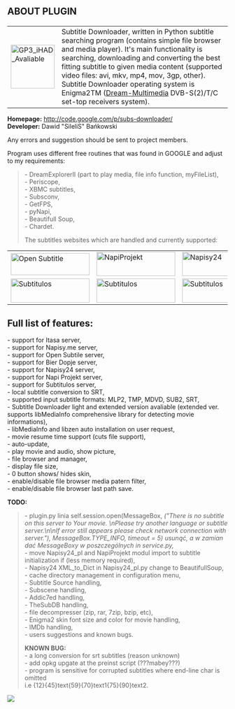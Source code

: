 <h2><strong>ABOUT PLUGIN<br>
<blockquote></strong>
</h2></blockquote>

<table width='800' border='0'>
<blockquote><tr>
<blockquote><td><img src='http://subs-downloader.googlecode.com/svn/files/pictures/project_home/IHAD_AVALIABLE.jpg' alt='GP3_iHAD_Avaliable' width='100' height='100' /></td>
<td>Subtitle Downloader, written in Python subtitle searching program (contains simple file browser and media player). It's main functionality is searching, downloading and converting the best fitting subtitle to given media content (supported video files: avi, mkv, mp4, mov, 3gp, other). Subtitle Downloader operating system is Enigma2TM (<a href='http://www.dream-multimedia-tv.de/'>Dream-Multimedia</a> DVB-S(2)/T/C set-top  receivers system).</blockquote></blockquote>

</td>
<blockquote></tr>
</table></blockquote>

<p><strong>Homepage:</strong> <a href='http://code.google.com/p/subs-downloader/'>http://code.google.com/p/subs-downloader/</a><br>
<strong>Developer:</strong> Dawid "SileliS" Bańkowski<br>
<p>Any errors and suggestion should be sent to project members.<br>

<p>Program uses different free routines that was found in GOOGLE and adjust to my requirements:<br>
<blockquote>- DreamExplorerII (part to play media, file info function, myFileList),<br>
- Periscope,<br>
- XBMC subtitles,<br>
- Subsconv,<br>
- GetFPS,<br>
- pyNapi,<br>
- Beautifull Soup,<br>
- Chardet.<br>
<p>The subtitles websites which are handled and currently supported:</blockquote>

<table>
<tr>
<td><img src='http://subs-downloader.googlecode.com/svn/files/pictures/project_home/OpenSubtitle.jpg' alt='Open Subtitle' width='180' height='50' /></td>

<td><img src='http://subs-downloader.googlecode.com/svn/files/pictures/project_home/NapiProject.jpg' alt='NapiProjekt' width='180' height='55' /></td>

<td><img src='http://subs-downloader.googlecode.com/svn/files/pictures/project_home/Napisy24.jpg' alt='Napisy24' width='180' height='55' /></td>

<td><img src='http://subs-downloader.googlecode.com/svn/files/pictures/project_home/BierDopje.jpg' alt='BierDopje' width='180' height='55' /></td>
</tr>
<tr>
<td><img src='http://subs-downloader.googlecode.com/svn/files/pictures/project_home/Subtitulos.jpg' alt='Subtitulos' width='180' height='55' /></td>

<td><img src='http://subs-downloader.googlecode.com/svn/files/pictures/project_home/Napisyme.jpg' alt='Subtitulos' width='180' height='55' /></td>

<td><img src='http://subs-downloader.googlecode.com/svn/files/pictures/project_home/Itasa.jpg' alt='Subtitulos' width='180' height='55' /></td>
</tr>

</table>
</p>

<h2><strong>Full list of features:</strong></h2>
- support for Itasa server,<br>
- support for  Napisy.me server,<br>
- support for Open Subtile server,<br>
- support for Bier Dopje server,<br>
- support for Napisy24 server,<br>
- support for Napi Projekt server,<br>
- support for Subtitulos  server,<br>
- local subtitle conversion to SRT,<br>
- supported input subtitle formats: MLP2, TMP, MDVD, SUB2, SRT,<br>
- Subtitle Downloader light and extended version avaliable (extended ver. supports libMediaInfo comprehensive library for detecting movie informations),<br>
- libMediaInfo and libzen auto installation on user request,<br>
- movie resume time support (cuts file support),<br>
- auto-update,<br>
- play movie and audio, show picture,<br>
- file browser and manager,<br>
- display file size,<br>
- 0 button shows/ hides skin,<br>
- enable/disable file browser media patern filter,<br>
- enable/disable file browser last path save.<br>

<p><strong>TODO:</strong><br>
<blockquote>- plugin.py linia self.session.open(MessageBox, <i>("There is no subtitle on this server to Your movie. \nPlease try another language or subtitle server.\n\nIf error still appears please check network connection with server."), MessageBox.TYPE_INFO, timeout = 5) usunąć, a w zamian dać MessageBoxy w poszczególnych in service.py,</i><br>
- move Napisy24_pl and NapiProjekt modul import to subtitle initialization if (less memory required),<br>
- Napisy24 XML_to_Dict in Napisy24_pl.py change to BeautifullSoup,<br>
- cache directory management in configuration menu,<br>
- Subtitle Source handling,<br>
- Subscene handling,<br>
- Addic7ed handling,<br>
- TheSubDB handling,<br>
- file decompresser (zip, rar, 7zip, bzip, etc),<br>
- Enigma2 skin font size and color for movie handling,<br>
- IMDb handling, <br>
- users suggestions and known bugs.<br>
<p><strong>KNOWN BUG:</strong><br>
- a long conversion for srt subtitles (reason unknown) <br>
- add opkg upgate at the preinst script (???mabey???) <br>
- program is sensitive for corrupted subtitles where end-line char is omitted<br>
i.e {12}{45}text{59}{70}text1{75}{90}text2.</blockquote>


<img src='http://s09.flagcounter.com/count/ydb/bg_FFFFFF/txt_000000/border_CCCCCC/columns_6/maxflags_42/viewers_0/labels_1/pageviews_1/=something_that_ends_with.png' />